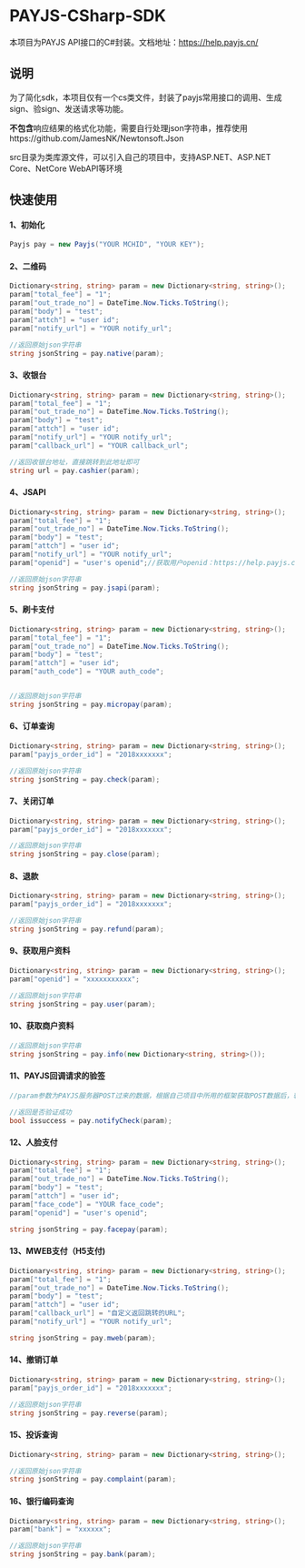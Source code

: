 # PAYJS-CSharp-SDK

本项目为PAYJS API接口的C#封装。文档地址：https://help.payjs.cn/

## 说明

为了简化sdk，本项目仅有一个cs类文件，封装了payjs常用接口的调用、生成sign、验sign、发送请求等功能。

**不包含**响应结果的格式化功能，需要自行处理json字符串，推荐使用https://github.com/JamesNK/Newtonsoft.Json

src目录为类库源文件，可以引入自己的项目中，支持ASP.NET、ASP.NET Core、NetCore WebAPI等环境

## 快速使用

#### 1、初始化

```c#
Payjs pay = new Payjs("YOUR MCHID", "YOUR KEY");
```

#### 2、二维码

```c#
Dictionary<string, string> param = new Dictionary<string, string>();
param["total_fee"] = "1";
param["out_trade_no"] = DateTime.Now.Ticks.ToString();
param["body"] = "test";
param["attch"] = "user id";
param["notify_url"] = "YOUR notify_url";

//返回原始json字符串
string jsonString = pay.native(param);
```

#### 3、收银台

```c#
Dictionary<string, string> param = new Dictionary<string, string>();
param["total_fee"] = "1";
param["out_trade_no"] = DateTime.Now.Ticks.ToString();
param["body"] = "test";
param["attch"] = "user id";
param["notify_url"] = "YOUR notify_url";
param["callback_url"] = "YOUR callback_url";

//返回收银台地址，直接跳转到此地址即可
string url = pay.cashier(param);
```

#### 4、JSAPI

```c#
Dictionary<string, string> param = new Dictionary<string, string>();
param["total_fee"] = "1";
param["out_trade_no"] = DateTime.Now.Ticks.ToString();
param["body"] = "test";
param["attch"] = "user id";
param["notify_url"] = "YOUR notify_url";
param["openid"] = "user's openid";//获取用户openid：https://help.payjs.cn/api-lie-biao/huo-qu-openid.html

//返回原始json字符串
string jsonString = pay.jsapi(param);
```

#### 5、刷卡支付

```c#
Dictionary<string, string> param = new Dictionary<string, string>();
param["total_fee"] = "1";
param["out_trade_no"] = DateTime.Now.Ticks.ToString();
param["body"] = "test";
param["attch"] = "user id";
param["auth_code"] = "YOUR auth_code";


//返回原始json字符串
string jsonString = pay.micropay(param);
```

#### 6、订单查询

```c#
Dictionary<string, string> param = new Dictionary<string, string>();
param["payjs_order_id"] = "2018xxxxxxx";

//返回原始json字符串
string jsonString = pay.check(param);
```

#### 7、关闭订单

```c#
Dictionary<string, string> param = new Dictionary<string, string>();
param["payjs_order_id"] = "2018xxxxxxx";

//返回原始json字符串
string jsonString = pay.close(param);
```

#### 8、退款

```c#
Dictionary<string, string> param = new Dictionary<string, string>();
param["payjs_order_id"] = "2018xxxxxxx";

//返回原始json字符串
string jsonString = pay.refund(param);
```

#### 9、获取用户资料

```c#
Dictionary<string, string> param = new Dictionary<string, string>();
param["openid"] = "xxxxxxxxxxx";

//返回原始json字符串
string jsonString = pay.user(param);
```

#### 10、获取商户资料

```c#
//返回原始json字符串
string jsonString = pay.info(new Dictionary<string, string>());
```

#### 11、PAYJS回调请求的验签

```c#
//param参数为PAYJS服务器POST过来的数据，根据自己项目中所用的框架获取POST数据后，转为Dictionary<string,string>类型传入notifyCheck方法

//返回是否验证成功
bool issuccess = pay.notifyCheck(param);
```

#### 12、人脸支付

```c#
Dictionary<string, string> param = new Dictionary<string, string>();
param["total_fee"] = "1";
param["out_trade_no"] = DateTime.Now.Ticks.ToString();
param["body"] = "test";
param["attch"] = "user id";
param["face_code"] = "YOUR face_code";
param["openid"] = "user's openid";

string jsonString = pay.facepay(param);
```

#### 13、MWEB支付（H5支付)

```c#
Dictionary<string, string> param = new Dictionary<string, string>();
param["total_fee"] = "1";
param["out_trade_no"] = DateTime.Now.Ticks.ToString();
param["body"] = "test";
param["attch"] = "user id";
param["callback_url"] = "自定义返回跳转的URL";
param["notify_url"] = "YOUR notify_url";

string jsonString = pay.mweb(param);
```
#### 14、撤销订单

```c#
Dictionary<string, string> param = new Dictionary<string, string>();
param["payjs_order_id"] = "2018xxxxxxx";

//返回原始json字符串
string jsonString = pay.reverse(param);
```
#### 15、投诉查询

```c#
Dictionary<string, string> param = new Dictionary<string, string>();

//返回原始json字符串
string jsonString = pay.complaint(param);
```
#### 16、银行编码查询

```c#
Dictionary<string, string> param = new Dictionary<string, string>();
param["bank"] = "xxxxxx";

//返回原始json字符串
string jsonString = pay.bank(param);
```
